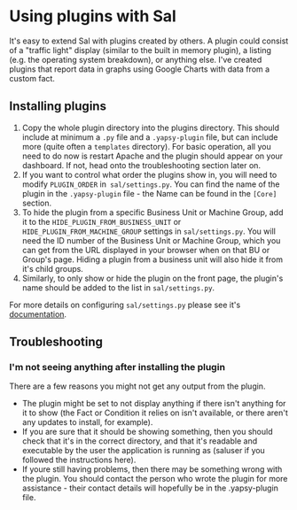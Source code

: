 # Using plugins with Sal

It's easy to extend Sal with plugins created by others. A plugin could consist of a "traffic light" display (similar to the built in memory plugin), a listing (e.g. the operating system breakdown), or anything else. I've created plugins that report data in graphs using Google Charts with data from a custom fact.

## Installing plugins

1. Copy the whole plugin directory into the plugins directory. This should include at minimum a ``.py`` file and a ``.yapsy-plugin`` file, but can include more (quite often a ``templates`` directory). For basic operation, all you need to do now is restart Apache and the plugin should appear on your dashboard. If not, head onto the troubleshooting section later on.
2. If you want to control what order the plugins show in, you will need to modify ``PLUGIN_ORDER`` in`` sal/settings.py``. You can find the name of the plugin in the ``.yapsy-plugin`` file - the Name can be found in the ``[Core]`` section.
3. To hide the plugin from a specific Business Unit or Machine Group, add it to the ``HIDE_PLUGIN_FROM_BUSINESS_UNIT`` or ``HIDE_PLUGIN_FROM_MACHINE_GROUP`` settings in ``sal/settings.py``. You will need the ID number of the Business Unit or Machine Group, which you can get from the URL displayed in your browser when on that BU or Group's page. Hiding a plugin from a business unit will also hide it from it's child groups. 
4. Similarly, to only show or hide the plugin on the front page, the plugin's name should be added to the list in ``sal/settings.py``.

For more details on configuring ``sal/settings.py`` please see it's [documentation](https://github.com/grahamgilbert/sal/blob/master/docs/Settings.md).

## Troubleshooting

###  I'm not seeing anything after installing the plugin

There are a few reasons you might not get any output from the plugin. 

* The plugin might be set to not display anything if there isn't anything for it to show (the Fact or Condition it relies on isn't available, or there aren't any updates to install, for example).
* If you are sure that it should be showing something, then you should check that it's in the correct directory, and that it's readable and executable by the user the application is running as (saluser if you followed the instructions here).
* If youre still having problems, then there may be something wrong with the plugin. You should contact the person who wrote the plugin for more assistance - their contact details will hopefully be in the .yapsy-plugin file.